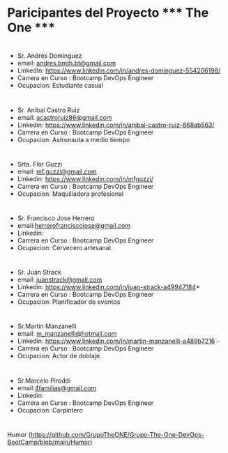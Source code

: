 # Paricipantes del Proyecto *** The One ***
#
#


*	Sr.   Andrés Dominguez 
*	email: andres.bmth.bt@gmail.com 
*	LinkedIn: https://www.linkedin.com/in/andres-dominguez-554206198/
*	Carrera en Curso : Bootcamp DevOps Engineer
*	Ocupacion: Estudiante casual 

#

*	Sr.  Anibal Castro Ruiz
*	email: acastroruiz86@gmail.com
*	Linkedin: https://www.linkedin.com/in/anibal-castro-ruiz-868ab563/
*	Carrera en Curso : Bootcamp DevOps Engineer
*	Ocupacion: Astronauta a medio tiempo

#

*	Srta.   Flor Guzzi
*	email: mf.guzzi@gmail.com 
*	Linkedin: https://www.linkedin.com/in/mfguzzi/ 
*	Carrera en Curso : Bootcamp DevOps Engineer
*	Ocupacion: Maquilladora profesional

#

*	Sr.   Francisco Jose Herrero 
*	email:herrerofranciscojose@gmail.com
*	Linkedin:
*	Carrera en Curso : Bootcamp DevOps Engineer
*	Ocupacion: Cervecero artesanal.

#

*	Sr.   Juan Strack
*	email: juanstrack@gmail.com
*	Linkedin: https://www.linkedin.com/in/juan-strack-a49947184*	
*	Carrera en Curso : Bootcamp DevOps Engineer
*	Ocupacion: Planificador de eventos

#

*	Sr.Martin Manzanelli
*	email: m_manzanelli@hotmail.com   
*	Linkedin: https://www.linkedin.com/in/martin-manzanelli-a489b7216 - 
*	Carrera en Curso : Bootcamp DevOps Engineer
*	Ocupacion: Actor de doblaje.

#

*	Sr.Marcelo Piroddi
*	email:4familias@gmail.com
*	Linkedin: 
*	Carrera en Curso : Bootcamp DevOps Engineer
*	Ocupacion: Carpintero 

#
#



Humor (https://github.com/GrupoTheONE/Grupo-The-One-DevOps-BootCamp/blob/main/Humor)
